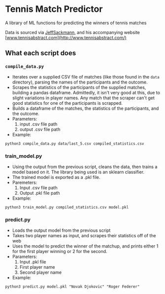 # Tennis Match Predictor
A library of ML functions for predicting the winners of tennis matches

Data is sourced via [JeffSackmann](https://github.com/JeffSackmann), and his accompanying website [www.tennisabstract.com](http://www.tennisabstract.com/)

## What each script does
### `compile_data.py`
* Iterates over a supplied CSV file of matches (like those found in the `data` directory), parsing the names of the participants and the outcome.
* Scrapes the statistics of the participants of the supplied matches, building a pandas dataframe.  Admittedly, it isn't very good at this, due to slight variations in player names.  Any match that the scraper can't get good statistics for one of the participants is scrapped.
* Builds a dataframe of the matches, the statistics of the participants, and the outcome.
* Parameters:
  1. input .csv file path
  2. output .csv file path
* Example:
```
python3 compile_data.py data/last_5.csv compiled_statistics.csv
```

### train_model.py
* Using the output from the previous script, cleans the data, then trains a model based on it.  The library being used is an sklearn classifier.
* The trained model is exported as a .pkl file.
* Paremeters:
  1. Input .csv file path
  2. Output .pkl file path
* Example:
```
python3 train_model.py compiled_statistics.csv model.pkl
```

### predict.py
* Loads the output model from the previous script
* Takes two player names as input, and scrapes their statistics off of the web
* Uses the model to predict the winner of the matchup, and prints either 1 for the first player winning or 2 for the second.
* Parameters:
  1. Input .pkl file
  2. First player name
  3. Second player name
* Example:
```
python3 predict.py model.pkl "Novak Djokovic" "Roger Federer"
```
